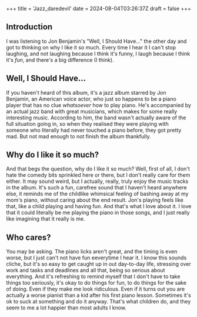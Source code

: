 +++
title = 'Jazz_daredevil'
date = 2024-08-04T03:26:37Z
draft = false
+++

## Introduction
I was listening to Jon Benjamin's "Well, I Should Have..." the other day and got to thinking on why I like it so much. Every time I hear it I can't stop laughing, and not laughing because I think it's funny, I laugh because I think it's *fun*, and there's a big difference (I think).

## Well, I Should Have...

If you haven't heard of this album, it's a jazz album starred by Jon Benjamin, an American voice actor, who just so happens to be a piano player that has no clue _whatsoever_ how to play piano. He's accompanied by an actual jazz band with great musicians, which makes for some really interesting music. According to him, the band wasn't actually aware of the full situation going in, so when they realised they were playing with someone who literally had never touched a piano before, they got pretty mad. But not mad enough to not finish the album thankfully.

## Why do I like it so much?

And that begs the question, why do I like it so much? Well, first of all, I don't hate the comedy bits sprinkled here or there, but I don't really care for them either. It may sound weird, but I actually, really, truly enjoy the music tracks in the album. It's such a fun, carefree sound that I haven't heard anywhere else, it reminds me of the childlike whimsical feeling of bashing away at my mom's piano, without caring about the end result. Jon's playing feels like that, like a child playing and having fun. And that's what I love about it. I love that it could literally be me playing the piano in those songs, and I just really like imagining that it really is me.

## Who cares?

You may be asking. The piano licks aren't great, and the timing is even worse, but I just can't not have fun eeverytime I hear it. I know this sounds cliche, but it's so easy to get caught up in out day-to-day life, stressing over work and tasks and deadlines and all that, being so serious about everything. And it's refreshing to remind myself that I don't have to take things too seriously, it's okay to do things for fun, to do things for the sake of doing. Even if they make me look ridiculous. Even if it turns out you are actually a worse pianist than a kid after his first piano lesson. Sometimes it's ok to suck at something and do it anyway. That's what children do, and they seem to me a lot happier than most adults I know.
